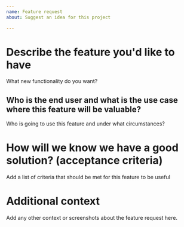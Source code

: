 ```yaml
---
name: Feature request
about: Suggest an idea for this project

---
```


# Describe the feature you'd like to have #

What new functionality do you want?

## Who is the end user and what is the use case where this feature will be valuable? ##
  
Who is going to use this feature and under what circumstances?

# How will we know we have a good solution? (acceptance criteria) #

Add a list of criteria that should be met for this feature to be useful

# Additional context #

Add any other context or screenshots about the feature request here.
